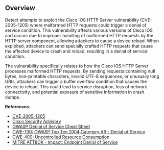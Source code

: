 ## Overview

Detect attempts to exploit the Cisco IOS HTTP Server vulnerability (CVE-2005-1205) where malformed HTTP requests could trigger a denial of service condition. This vulnerability affects various versions of Cisco IOS and occurs due to improper handling of malformed HTTP requests by the HTTP server component, allowing attackers to cause a device reload. When exploited, attackers can send specially crafted HTTP requests that cause the affected device to crash and reload, resulting in a denial of service condition.

The vulnerability specifically relates to how the Cisco IOS HTTP Server processes malformed HTTP requests. By sending requests containing null bytes, non-printable characters, invalid UTF-8 sequences, or unusually long URIs, attackers can trigger a buffer overflow condition that causes the device to reload. This could lead to service disruption, loss of network connectivity, and potential exposure of sensitive information in crash dumps.

**References**:
- [CVE-2005-1205](https://cve.mitre.org/cgi-bin/cvename.cgi?name=CVE-2005-1205)
- [Cisco Security Advisory](https://tools.cisco.com/security/center/content/CiscoSecurityAdvisory/cisco-sa-20050411-http)
- [OWASP Denial of Service Cheat Sheet](https://cheatsheetseries.owasp.org/cheatsheets/Denial_of_Service_Cheat_Sheet.html)
- [CWE-730: OWASP Top Ten 2004 Category A9 - Denial of Service](https://cwe.mitre.org/data/definitions/730.html)
- [CWE-400: Uncontrolled Resource Consumption](https://cwe.mitre.org/data/definitions/400.html)
- [MITRE ATT&CK - Impact: Endpoint Denial of Service](https://attack.mitre.org/techniques/T1499/) 